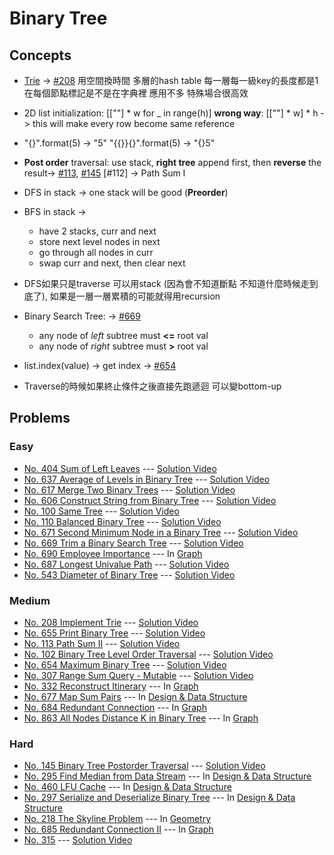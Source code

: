 # Binary Tree

## Concepts
* [Trie](https://zh.wikipedia.org/wiki/Trie) -> [#208](./208_ImplementTrie.py)
    用空間換時間
    多層的hash table
    每一層每一級key的長度都是1
    在每個節點標記是不是在字典裡
    應用不多 特殊場合很高效

* 2D list initialization: [[""] * w for _ in range(h)]
    **wrong way**: [[""] * w] * h -> this will make every row become same reference    
* "{}".format(5) -> "5"
    "{{}}{}".format(5) -> "{}5"
* **Post order** traversal: use stack, **right tree** append first, then **reverse** the result-> [#113](./113_PathSumII.py), [#145](./145_PostorderTraversal.py)
    [#112] -> Path Sum I
* DFS in stack -> one stack will be good (**Preorder**)
* BFS in stack -> 
    * have 2 stacks, curr and next
    * store next level nodes in next
    * go through all nodes in curr
    * swap curr and next, then clear next

* DFS如果只是traverse 可以用stack (因為會不知道斷點 不知道什麼時候走到底了), 如果是一層一層累積的可能就得用recursion
* Binary Search Tree: -> [#669](./669_TrimBinaryTree.py)
    * any node of *left* subtree must **<=** root val
    * any node of *right* subtree must **>** root val

* list.index(value) -> get index -> [#654](./654_MaximumBinaryTree.py)
* Traverse的時候如果終止條件之後直接先跑遞迴 可以變bottom-up

## Problems

### Easy

* [No. 404 Sum of Left Leaves](./404_SumOfLeftLeaves.py) --- [Solution Video](https://www.youtube.com/watch?v=-79mkmH2lZs&list=PLLuMmzMTgVK7ug02DDoQsf50OtwVDL1xd&index=49)
* [No. 637 Average of Levels in Binary Tree](./637_AvgLvlInBinaryTree.py) --- [Solution Video](https://www.youtube.com/watch?v=3VljCEnwcdU&list=PLLuMmzMTgVK7ug02DDoQsf50OtwVDL1xd&index=46)
* [No. 617 Merge Two Binary Trees](./617_MergeTwoTrees.py) --- [Solution Video](https://www.youtube.com/watch?v=EmVsf2sMNiU&list=PLLuMmzMTgVK7ug02DDoQsf50OtwVDL1xd&index=45)
* [No. 606 Construct String from Binary Tree](./606_ConstructStringFromTree.py) --- [Solution Video](https://www.youtube.com/watch?v=EggWOgUnt2M&list=PLLuMmzMTgVK7ug02DDoQsf50OtwVDL1xd&index=44)
* [No. 100 Same Tree](./100_SameTree.py) --- [Solution Video](https://www.youtube.com/watch?v=EggWOgUnt2M&list=PLLuMmzMTgVK7ug02DDoQsf50OtwVDL1xd&index=42)
* [No. 110 Balanced Binary Tree](./110_BalancedBinaryTree.py) --- [Solution Video](https://www.youtube.com/watch?v=EggWOgUnt2M&list=PLLuMmzMTgVK7ug02DDoQsf50OtwVDL1xd&index=41)
* [No. 671 Second Minimum Node in a Binary Tree](./671_2ndMinNode.py) --- [Solution Video](https://www.youtube.com/watch?v=zrN2dxtQ0f0&list=PLLuMmzMTgVK7ug02DDoQsf50OtwVDL1xd&index=39)
* [No. 669 Trim a Binary Search Tree](./BinaryTree/669_TrimBinaryTree.py) --- [Solution Video](https://www.youtube.com/watch?v=zrN2dxtQ0f0&list=PLLuMmzMTgVK7ug02DDoQsf50OtwVDL1xd&index=38)
* [No. 690 Employee Importance](./Graph/690_EmployeeImportance.py) --- In [Graph](../Graph)
* [No. 687 Longest Univalue Path](./687_LongestUnivaluePath.py) --- [Solution Video](https://www.youtube.com/watch?v=yX1hVhcHcH8&list=PLLuMmzMTgVK7ug02DDoQsf50OtwVDL1xd&index=25)
* [No. 543 Diameter of Binary Tree](./BinaryTree/543_DiameterOfBinaryTree.py) --- [Solution Video](https://www.youtube.com/watch?v=yX1hVhcHcH8&list=PLLuMmzMTgVK7ug02DDoQsf50OtwVDL1xd&index=24)

### Medium

* [No. 208 Implement Trie](./208_ImplementTrie.py) --- [Solution Video](https://www.youtube.com/watch?v=f48wGD-MuQw&list=PLLuMmzMTgVK7ug02DDoQsf50OtwVDL1xd&index=29)
* [No. 655 Print Binary Tree](./655_PrintBinaryTree.py) --- [Solution Video](https://www.youtube.com/watch?v=ipIL1qVAazk&list=PLLuMmzMTgVK7ug02DDoQsf50OtwVDL1xd&index=47)
* [No. 113 Path Sum II](./113_PathSumII.py) --- [Solution Video](https://www.youtube.com/watch?v=zrN2dxtQ0f0&list=PLLuMmzMTgVK7ug02DDoQsf50OtwVDL1xd&index=43)
* [No. 102 Binary Tree Level Order Traversal](./102_LevelOrderTraversal.py) --- [Solution Video](https://www.youtube.com/watch?v=zrN2dxtQ0f0&list=PLLuMmzMTgVK7ug02DDoQsf50OtwVDL1xd&index=40)
* [No. 654 Maximum Binary Tree](./654_MaximumBinaryTree.py) --- [Solution Video](https://www.youtube.com/watch?v=zrN2dxtQ0f0&list=PLLuMmzMTgVK7ug02DDoQsf50OtwVDL1xd&index=37)
* [No. 307 Range Sum Query - Mutable](./307_RangeSumQueryMutable.py) --- [Solution Video](https://www.youtube.com/watch?v=WbafSgetDDk&list=PLLuMmzMTgVK5Hy1qcWYZcd7wVQQ1v0AjX&index=14)
* [No. 332 Reconstruct Itinerary](../Graph/332_ReconstructItinerary.py) --- In [Graph](../Graph)
* [No. 677 Map Sum Pairs](../Design_DataStructure/677_MapSumPairs.py) --- In [Design & Data Structure](../Design_DataStructure)
* [No. 684 Redundant Connection](./Graph/684_RedundantConnection.py) --- In [Graph](../Graph)
* [No. 863 All Nodes Distance K in Binary Tree](../Graph/863_AllNodesDistanceKInBinaryTree.py) --- In [Graph](../Graph)

### Hard

* [No. 145 Binary Tree Postorder Traversal](./145_PostorderTraversal.py) --- [Solution Video](https://www.youtube.com/watch?v=zrN2dxtQ0f0&list=PLLuMmzMTgVK7ug02DDoQsf50OtwVDL1xd&index=36)
* [No. 295 Find Median from Data Stream](../Design_DataStructure/295_FindMedian.py) --- In [Design & Data Structure](../Design_DataStructure)
* [No. 460 LFU Cache](../Design_DataStructure/460_LFUcache.py) --- In [Design & Data Structure](../Design_DataStructure)
* [No. 297 Serialize and Deserialize Binary Tree](../Design_DataStructure/297_CodecBinaryTree.py) --- In [Design & Data Structure](../Design_DataStructure)
* [No. 218 The Skyline Problem](./Geometry/218_TheSkylineProblem.py) --- In [Geometry](../Geometry)
* [No. 685 Redundant Connection II](../Graph/685_RedundantConnectionII.py) --- In [Graph](./Graph)
* [No. 315](./315_) --- [Solution Video](https://www.youtube.com/watch?v=2SVLYsq5W8M&list=PLLuMmzMTgVK7ug02DDoQsf50OtwVDL1xd&index=11)
